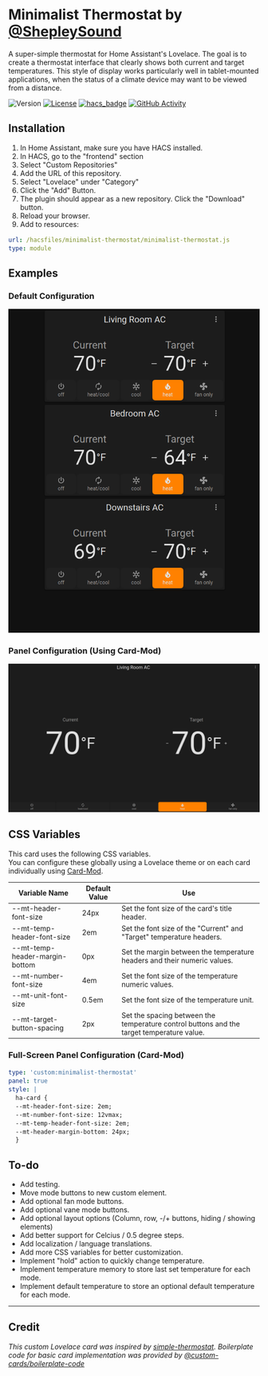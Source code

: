 # Minimalist Thermostat by [@ShepleySound](https://www.github.com/shepleysound)

A super-simple thermostat for Home Assistant's Lovelace. The goal is to create a thermostat interface that clearly shows both current and target temperatures. This style of display works particularly well in tablet-mounted applications, when the status of a climate device may want to be viewed from a distance.

![Version][version-shield]
[![License][license-shield]](LICENSE.md)
[![hacs_badge][hacs-shield]](https://github.com/hacs/integration)
[![GitHub Activity][commits-shield]][commits]

## Installation

1. In Home Assistant, make sure you have HACS installed.
2. In HACS, go to the "frontend" section
3. Select "Custom Repositories"
4. Add the URL of this repository.
5. Select "Lovelace" under "Category"
6. Click the "Add" Button.
7. The plugin should appear as a new repository. Click the "Download" button.
8. Reload your browser.
9. Add to resources:

```yaml
url: /hacsfiles/minimalist-thermostat/minimalist-thermostat.js
type: module
```

## Examples

### Default Configuration

![Multiple Example](./images/Multiple-Dark.png)

### Panel Configuration (Using Card-Mod)

![Fullscreen Example](./images/Fullscreen-Dark.png)

## CSS Variables

This card uses the following CSS variables.\
You can configure these globally using a Lovelace theme or on each card individually using [Card-Mod](https://github.com/thomasloven/lovelace-card-mod).

| Variable Name                  | Default Value | Use                                                                                       |
| ------------------------------ | ------------- | ----------------------------------------------------------------------------------------- |
| --mt-header-font-size          | 24px          | Set the font size of the card's title header.                                             |
| --mt-temp-header-font-size     | 2em           | Set the font size of the "Current" and "Target" temperature headers.                      |
| --mt-temp-header-margin-bottom | 0px           | Set the margin between the temperature headers and their numeric values.                  |
| --mt-number-font-size          | 4em           | Set the font size of the temperature numeric values.                                      |
| --mt-unit-font-size            | 0.5em         | Set the font size of the temperature unit.                                                |
| --mt-target-button-spacing     | 2px           | Set the spacing between the temperature control buttons and the target temperature value. |

### Full-Screen Panel Configuration (Card-Mod)

```yaml
type: 'custom:minimalist-thermostat'
panel: true
style: |
  ha-card {
  --mt-header-font-size: 2em;
  --mt-number-font-size: 12vmax;
  --mt-temp-header-font-size: 2em;
  --mt-header-margin-bottom: 24px;
  }
```

## To-do

- Add testing.
- Move mode buttons to new custom element.
- Add optional fan mode buttons.
- Add optional vane mode buttons.
- Add optional layout options (Column, row, -/+ buttons, hiding / showing elements)
- Add better support for Celcius / 0.5 degree steps.
- Add localization / language translations.
- Add more CSS variables for better customization.
- Implement "hold" action to quickly change temperature.
- Implement temperature memory to store last set temperature for each mode.
- Implement default temperature to store an optional default temperature for each mode.

---

## Credit

_This custom Lovelace card was inspired by [simple-thermostat](https://github.com/nervetattoo/simple-thermostat). Boilerplate code for basic card implementation was provided by [@custom-cards/boilerplate-code](https://github.com/custom-cards/boilerplate-card)_

[commits-shield]: https://img.shields.io/github/commit-activity/y/shepleysound/minimalist-thermostat?style=for-the-badge
[commits]: https://github.com/shepleysound/minimalist-thermostat/commits/main
[license-shield]: https://img.shields.io/github/license/shepleysound/minimalist-thermostat?style=for-the-badge
[hacs-shield]: https://img.shields.io/badge/HACS-Custom-41BDF5.svg?style=for-the-badge
[version-shield]: https://img.shields.io/github/package-json/v/shepleysound/minimalist-thermostat?style=for-the-badge
[version]: https://github.com/custom-cards/minimalist-thermostat/releases
